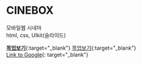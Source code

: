 # CINEBOX
모바일웹 시네마   
html, css, UIkit(슬라이드)

[**목업보기**](http://beebii.cafe24.com/port/work/cinebox/mockup-frameset.html){:target="_blank"}
[목업보기](http://beebii.cafe24.com/port/work/cinebox/mockup-frameset.html){:target="_blank"}   
[Link to Google](https://www.google.com/){: target="_blank"}
